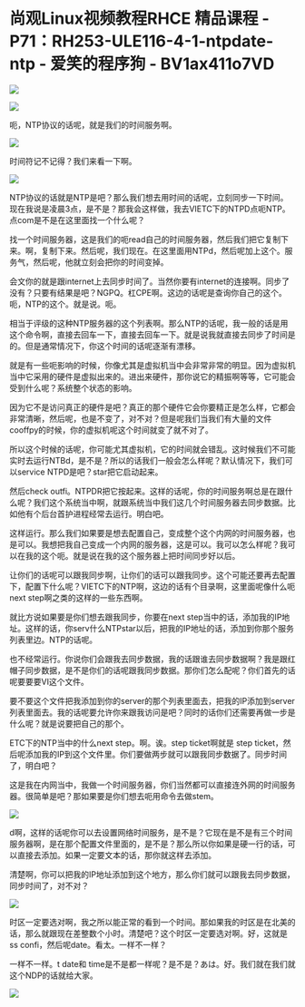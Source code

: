# 尚观Linux视频教程RHCE 精品课程 - P71：RH253-ULE116-4-1-ntpdate-ntp - 爱笑的程序狗 - BV1ax411o7VD

![](img/3c16df49d43b4d211f7465836ebdc95f_0.png)

![](img/3c16df49d43b4d211f7465836ebdc95f_1.png)

呃，NTP协议的话呢，就是我们的时间服务啊。

![](img/3c16df49d43b4d211f7465836ebdc95f_3.png)

时间符记不记得？我们来看一下啊。

![](img/3c16df49d43b4d211f7465836ebdc95f_5.png)

NTP协议的话就是NTP是吧？那么我们想去用时间的话呢，立刻同步一下时间。现在我说是凌晨3点，是不是？那我会这样做，我去VIETC下的NTPD点呃NTP。点com是不是在这里面找一个什么呢？

找一个时间服务器，这是我们的呃read自己的时间服务器，然后我们把它复制下来。啊，复制下来。然后呢，我们现在。在这里面用NTPd，然后呢加上这个。服务气，然后呢，他就立刻会把你的时间变掉。

会文你的就是跟internet上去同步时间了。当然你要有internet的连接啊。同步了没有？只要有结果是吧？NGPQ。杠CPE啊。这边的话呢是查询你自己的这个。呃，NTP的这个。就是说。呃。

相当于评级的这种NTP服务器的这个列表啊。那么NTP的话呢，我一般的话是用这个命令啊，直接去回车一下，直接去回车一下。就是说我就直接去同步了时间是的。但是通常情况下，你这个时间的话呢逐渐有漂移。

就是有一些呃影响的时候，你像尤其是虚拟机当中会非常非常的明显。因为虚拟机当中它采用的硬件是虚拟出来的。进出来硬件，那你说它的精振啊等等，它可能会受到什么呢？系统整个状态的影响。

因为它不是访问真正的硬件是吧？真正的那个硬件它会你要精正是怎么样，它都会非常清晰，然后呢，也是不变了，对不对？但是呢我们当我们有大量的文件cooffpy的时候，你的虚拟机呢这个时间就变了就不对了。

所以这个时候的话呢，你可能尤其虚拟机，它的时间就会错乱。这时候我们不可能实时去运行NTBd，是不是？所以的话我们一般会怎么样呢？默认情况下，我们可以service NTPD是吧？star把它启动起来。

然后check outfi。NTPDR把它按起来。这样的话呢，你的时间服务啊总是在跟什么呢？我们这个系统当中啊，就跟系统当中我们这几个时间服务器去同步数据。比如他有个后台首护进程经常去运行。明白吧。

这样运行。那么我们如果要是想去配置自己，变成整个这个内网的时间服务器，也是可以。我想把我自己变成一个内网的服务器，这是可以。我可以怎么样呢？我可以在我的这个呃。就是说在我的这个服务器上把时间同步好以后。

让你们的话呢可以跟我同步啊，让你们的话可以跟我同步。这个可能还要再去配置下，配置下什么呢？VIETC下的NTP啊，这边的话有个目录啊，这里面呢像什么呃next step啊之类的这样的一些东西啊。

就比方说如果要是你们想去跟我同步，你要在next step当中的话，添加我的IP地址。这样的话，你serv什么NTPstar以后，把我的IP地址的话，添加到你那个服务列表里边。NTP的话呢。

也不经常运行。你说你们会跟我去同步数据，我的话跟谁去同步数据啊？我是跟红帽子同步数据，是不是你们的话呢跟我同步数据。那你们怎么配呢？你们首先的话呢要要要VI这个文件。

要不要这个文件把我添加到你的server的那个列表里面去，把我的IP添加到server列表里面去。我的话呢要允许你来跟我访问是吧？同时的话你们还需要再做一步是什么呢？就是说要把自己的那个。

ETC下的NTP当中的什么next step。啊。诶。step ticket啊就是 step ticket，然后呢添加我的IP到这个文件里。你们要做两步就可以跟我同步数据了。同步时间了，明白吧？

这是我在内网当中，我做一个时间服务器，你们当然都可以直接连外网的时间服务器。很简单是吧？那如果要是你们想去呃用命令去做stem。



![](img/3c16df49d43b4d211f7465836ebdc95f_7.png)

d啊，这样的话呢你可以去设置网络时间服务，是不是？它现在是不是有三个时间服务器啊，是在那个配置文件里面的，是不是？那么所以你如果是硬一行的话，可以直接去添加。如果一定要文本的话，那你就这样去添加。

清楚啊，你可以把我的IP地址添加到这个地方，那么你们就可以跟我去同步数据，同步时间了，对不对？

![](img/3c16df49d43b4d211f7465836ebdc95f_9.png)

时区一定要选对啊，我之所以能正常的看到一个时间。那如果我的时区是在北美的话，那么就跟现在差整数个小时。清楚吧？这个时区一定要选对啊。好，这就是ss confi，然后呢date。看太。一样不一样？

一样不一样。t date和 time是不是都一样呢？是不是？あは。好。我们就在我们就这个NDP的话就给大家。



![](img/3c16df49d43b4d211f7465836ebdc95f_11.png)